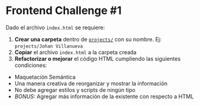 # Frontend Challenge #1

Dado el archivo `index.html` se requiere:

1. **Crear una carpeta** dentro de [`projects/`](https://github.com/JohanVillanueva/cloudunt-bootcamp/tree/master/Session%2001/projects) con su nombre. Ej: `projects/Johan Villanueva`
2. **Copiar** el archivo `index.html` a la carpeta creada
3. **Refactorizar o mejorar** el código HTML cumpliendo las siguientes condiciones:
  - Maquetación Semántica
  - Una manera creativa de reorganizar y mostrar la información
  - No debe agregar estilos y scripts de ningún tipo
  - *BONUS:* Agregar más información de la existente con respecto a HTML

